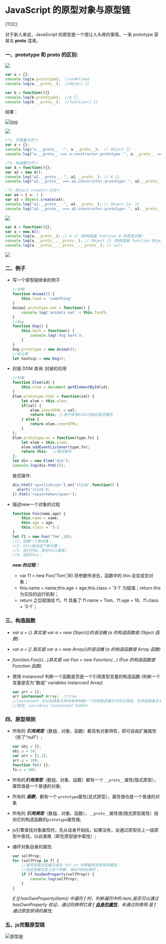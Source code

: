 # JavaScript 的原型对象与原型链

[TOC]



对于新人来说，JavaScript 的原型是一个很让人头疼的事情，一来 prototype 容易与 **proto** 混淆，

### 一、prototype 和 **proto** 的区别:

![](D:\notice\img\proto.png)

```javascript
var a = {};
console.log(a.prototype);  //undefined
console.log(a.__proto__);  //Object {}

var b = function(){}
console.log(b.prototype);  //b {}
console.log(b.__proto__);  //function() {}
```

结果：

[![img](https://camo.githubusercontent.com/9e2836121226d6e7de311a67bfa246bbb7c782fe/68747470733a2f2f75706c6f61642d696d616765732e6a69616e7368752e696f2f75706c6f61645f696d616765732f31323839303831392d373265323866613165393763623231392e706e673f696d6167654d6f6772322f6175746f2d6f7269656e742f7374726970253743696d61676556696577322f322f772f31323430)](https://camo.githubusercontent.com/9e2836121226d6e7de311a67bfa246bbb7c782fe/68747470733a2f2f75706c6f61642d696d616765732e6a69616e7368752e696f2f75706c6f61645f696d616765732f31323839303831392d373265323866613165393763623231392e706e673f696d6167654d6f6772322f6175746f2d6f7269656e742f7374726970253743696d61676556696577322f322f772f31323430)

![](D:\notice\img\__proto__.png)

```javascript
/*1、字面量方式*/
var a = {};
console.log("a.__proto__ ：", a.__proto__);  // Object {}
console.log("a.__proto__ === a.constructor.prototype：", a.__proto__ === a.constructor.prototype); // true

/*2、构造器方式*/
var A = function(){};
var a2 = new A();
console.log("a2.__proto__：", a2.__proto__); // A {}
console.log("a2.__proto__ === a2.constructor.prototype：", a2.__proto__ === a2.constructor.prototype); // true

/*3、Object.create()方式*/
var a4 = { a: 1 }
var a3 = Object.create(a4);
console.log("a3.__proto__：", a3.__proto__); // Object {a: 1}
console.log("a3.__proto__ === a3.constructor.prototype：", a3.__proto__ === a3.constructor.prototype); // false（此处即为图1中的例外情况）
```

![](D:\notice\img\protochain.png)

```javascript
var A = function(){};
var a = new A();
console.log(a.__proto__); // A {}（即构造器 function A 的原型对象）
console.log(a.__proto__.__proto__); // Object {}（即构造器 function Object 的原型对象）
console.log(a.__proto__.__proto__.__proto__); // null
```

![](D:\notice\img\protochain1.png)

### 二、例子

- 写一个原型链继承的例子

  ```javascript
  //动物
  function Animal() {
      this.food = 'something'
  }
  Animal.prototype.eat = function() {
      console.log('animals eat' + this.food);
  }
  //dog
  function Dog() {
      this.bark = function() {
          console.log('dog bark');
      }
  }
  Dog.prototype = new Animal();
  //哈士奇
  let hashiqi = new Dog();
  ```

- 封装 DOM 查询: 封装的应用

  ```javascript
  //封装
  function Elem(id) {
      this.elem = document.getElementById(id);
  }
  Elem.prototype.html = function(val) {
      let elem = this.elem;
      if(val) {
          elem.innerHTML = val;
          return this; //用于修改html内容后链式操作
      } else {
          return elem.innerHTML;
      }
  };
  Elem.prototype.on = function(type,fn) {
      let elem = this.elem;
      elem.addEventListener(type,fn);
      return this;  //链式操作
  };
  let div = new Elem('did');
  console.log(div.html());
  ```

  链式操作:

  ```javascript
  div.html('<p>click</p>').on('click',function() {
  	alert('click');
  }).html('<span>hehe</span>');
  ```

- 描述new一个对象的过程

  ```javascript
  function Foo(name,age) {
      this.name = name;
      this.age = age;
      this.class = '3-1'
  }
  let f1 = new Foo('Tom',18);	
  //1、创建一个新对象；
  //2、this指向这个新对象；
  //3、执行代码，即对this赋值；
  //4、返回this；
  ```

  ***new 的过程：***

  - var f1 = new Foo('Tom',18)  将参数传进去，函数中的 this 会变成空对象；
  - this.name = name;this.age = age;this.class = '3-1' 为赋值；return this 为实际的运行机制；
  - return 之后赋值给 f1，f1 具备了 f1.name = Tom、f1.age = 18、f1.class = '3-1'；

### 三、构造函数

- *var a = {} 其实是 var a = new Object()的语法糖 (a 的构造函数是 Object 函数)*

- *var a = [] 其实是 var a = new Array()的语法糖  (a 的构造函数是 Array 函数)*

- *function Foo(){...}其实是 var Foo = new Function(...) (Foo 的构造函数是 Function 函数)*

- 使用 instanceof 判断一个函数是否是一个引用类型变量的构造函数   (判断一个变量是否为“数组”  variables instanceof Array)

  ```javascript
  var arr = [];
  arr instanceof Array;	 //true
  //instanceof 可以在继承关系中用来判断一个实例是否属于它的父类型。在多层继承关系中，instanceof 运算符同样适用
  //用法: variables instanceof Father
  ```

### 四、原型规则

- 所有的 ***引用类型***（数组、对象、函数）都具有对象特性，即可自由扩展属性（除了“null”）;

  ```javascript
  var obj = {};
  obj.a = 10;
  var arr = [1,2];
  arr.a = 100;
  function fo() {};
  fo.a = 100;
  ```

- 所有的***引用类型***（数组、对象、函数）都有一个 `__proto__`属性(隐式原型），属性值是一个普通的对象;

- 所有的 ***函数***，都有一个 `prototype`属性(显式原型），属性值也是一个普通的对象

- 所有的 ***引用类型***（数组、对象、函数），`__proto__`属性值(隐式原型属性）指向它的构造函数的`prototype`属性值;

- js引擎查找对象属性时，先从自身开始找，如果没有，会通过原型向上一级原型中查找，以此类推（即在原型链中查找）;

- 循环对象自身的属性:

  ```javascript
  var selfProp;
  for (selfProp in f) {
      //虽然高级浏览器已经在 for in 中屏蔽来自原型的属性；
      //但还是建议加上这个判断，保证代码壮硕行；
      if (f.hasOwnProperty(selfProp)) {
          console.log(selfProp);
      }
  }
  ```

  *if (f.hasOwnProperty(item)) 中遍历 f 时，判断遍历中的 item,是否可以通过 hasOwnProperty 验证，通过则表明它是 f **<u>自身的属性</u>**，未通过则表明 是 f 通过原型获得的属性;*

  

### 五、js完整原型链

![原型链](D:\notice\img\prototype_chain.jpg)

